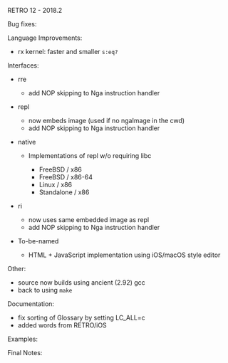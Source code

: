 RETRO 12 - 2018.2

Bug fixes:

Language Improvements:

- rx kernel: faster and smaller `s:eq?`

Interfaces:

- rre

  - add NOP skipping to Nga instruction handler

- repl

  - now embeds image (used if no ngaImage in the cwd)
  - add NOP skipping to Nga instruction handler

- native

  - Implementations of repl w/o requiring libc

    - FreeBSD / x86
    - FreeBSD / x86-64
    - Linux / x86
    - Standalone / x86

- ri

  - now uses same embedded image as repl
  - add NOP skipping to Nga instruction handler

- To-be-named

  - HTML + JavaScript implementation using iOS/macOS style editor

Other:

- source now builds using ancient (2.92) gcc
- back to using `make`

Documentation:

- fix sorting of Glossary by setting LC_ALL=c
- added words from RETRO/iOS

Examples:

Final Notes:
